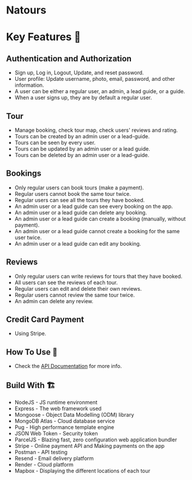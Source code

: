 <!DOCTYPE html>
<html lang="en">
<head>
  <meta charset="UTF-8">
  <meta name="viewport" content="width=device-width, initial-scale=1.0">
  <link rel="stylesheet" href="styles.css">
</head>
<body>
  <h1>Natours</h1>
  <h1>Key Features 📝</h1>
  <h2>Authentication and Authorization</h2>
  <ul>
    <li>Sign up, Log in, Logout, Update, and reset password.</li>
    <li>User profile: Update username, photo, email, password, and other information.</li>
    <li>A user can be either a regular user, an admin, a lead guide, or a guide.</li>
    <li>When a user signs up, they are by default a regular user.</li>
  </ul>

  <h2>Tour</h2>
  <ul>
    <li>Manage booking, check tour map, check users' reviews and rating.</li>
    <li>Tours can be created by an admin user or a lead-guide.</li>
    <li>Tours can be seen by every user.</li>
    <li>Tours can be updated by an admin user or a lead guide.</li>
    <li>Tours can be deleted by an admin user or a lead-guide.</li>
  </ul>

  <h2>Bookings</h2>
  <ul>
    <li>Only regular users can book tours (make a payment).</li>
    <li>Regular users cannot book the same tour twice.</li>
    <li>Regular users can see all the tours they have booked.</li>
    <li>An admin user or a lead guide can see every booking on the app.</li>
    <li>An admin user or a lead guide can delete any booking.</li>
    <li>An admin user or a lead guide can create a booking (manually, without payment).</li>
    <li>An admin user or a lead guide cannot create a booking for the same user twice.</li>
    <li>An admin user or a lead guide can edit any booking.</li>
  </ul>

  <h2>Reviews</h2>
  <ul>
    <li>Only regular users can write reviews for tours that they have booked.</li>
    <li>All users can see the reviews of each tour.</li>
    <li>Regular users can edit and delete their own reviews.</li>
    <li>Regular users cannot review the same tour twice.</li>
    <li>An admin can delete any review.</li>
  </ul>

  <h2>Credit Card Payment</h2>
  <ul>
    <li>Using Stripe.</li>
  </ul>

  <h2>How To Use 🤔</h2>
<ul>
  <li>Check the <a href="https://documenter.getpostman.com/view/30204339/2sA35MzJrG">API Documentation</a> for more info.</li>
</ul>

<h2>Build With 🏗️</h2>
<ul>
  <li>NodeJS - JS runtime environment</li>
  <li>Express - The web framework used</li>
  <li>Mongoose - Object Data Modelling (ODM) library</li>
  <li>MongoDB Atlas - Cloud database service</li>
  <li>Pug - High performance template engine</li>
  <li>JSON Web Token - Security token</li>
  <li>ParcelJS - Blazing fast, zero configuration web application bundler</li>
  <li>Stripe - Online payment API and Making payments on the app</li>
  <li>Postman - API testing</li>
  <li>Resend - Email delivery platform</li>
  <li>Render - Cloud platform</li>
  <li>Mapbox - Displaying the different locations of each tour</li>
</ul>

</body>
</html>